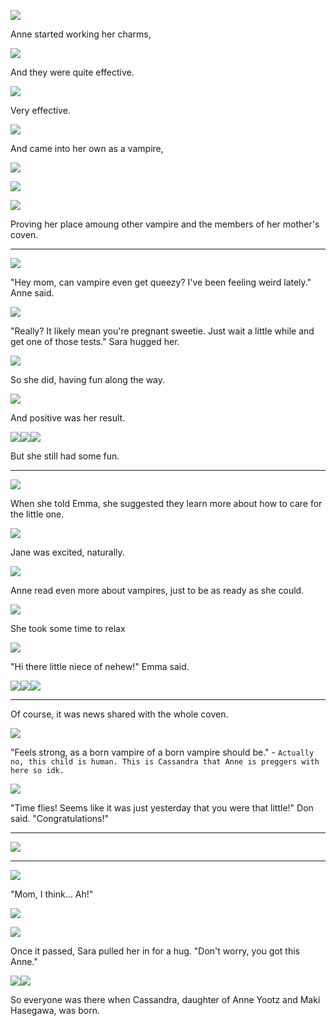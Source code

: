 ![](06-12-18_4-16-24%C2%A0PM.png)

Anne started working her charms,

![](06-12-18_4-23-37%C2%A0PM.png)

And they were quite effective.

![](06-12-18_4-25-07%C2%A0PM.png)

Very effective.

![](06-12-18_4-29-36%C2%A0PM.png)

And came into her own as a vampire,

![](06-12-18_4-41-09%C2%A0PM.png)

![](06-12-18_4-42-20%C2%A0PM.png)

![](06-12-18_4-42-45%C2%A0PM.png)

Proving her place amoung other vampire and the members of her mother's coven.

----

![](06-12-18_4-53-37%C2%A0PM.png)

"Hey mom, can vampire even get queezy? I've been feeling weird lately." Anne said.

![](06-12-18_4-53-13%C2%A0PM.png)

"Really? It likely mean you're pregnant sweetie. Just wait a little while and get one of those tests." Sara hugged her.

![](06-12-18_5-15-37%C2%A0PM.png)

So she did, having fun along the way.

![](06-12-18_5-18-49%C2%A0PM.png)

And positive was her result.

![](06-12-18_5-28-43%C2%A0PM.png)![](06-12-18_5-22-28%C2%A0PM.png)![](06-12-18_5-25-07%C2%A0PM.png)

But she still had some fun.

----

![](06-12-18_10-27-10%C2%A0PM.png)

When she told Emma, she suggested they learn more about how to care for the little one.

![](06-13-18_6-42-16%C2%A0PM.png)

Jane was excited, naturally.

![](06-14-18_7-32-28%C2%A0AM.png)

Anne read even more about vampires, just to be as ready as she could.

![](06-14-18_7-36-36%C2%A0AM.png)

She took some time to relax

![](06-14-18_8-02-39%C2%A0AM.png)

"Hi there little niece of nehew!" Emma said.

![](06-14-18_10-16-34%C2%A0AM.png)![](06-14-18_10-25-16%C2%A0AM.png)![](06-14-18_10-26-21%C2%A0AM.png)

----

Of course, it was news shared with the whole coven.

![](06-14-18_10-54-40%C2%A0AM.png)

"Feels strong, as a born vampire of a born vampire should be." - `Actually no, this child is human. This is Cassandra that Anne is preggers with here so idk.`

![](06-14-18_10-55-13%C2%A0AM.png)

"Time flies! Seems like it was just yesterday that you were that little!" Don said. "Congratulations!"

----

![](06-14-18_11-25-08%C2%A0AM.png)

----
![](06-17-18_8-03-37%C2%A0AM.png)

"Mom, I think... Ah!"

![](06-17-18_8-03-54%C2%A0AM.png)



![](06-17-18_8-06-42%C2%A0AM.png)

Once it passed, Sara pulled her in for a hug. "Don't worry, you got this Anne."

![](06-17-18_9-43-48%C2%A0AM.png)![](06-17-18_9-45-32%C2%A0AM.png)

So everyone was there when Cassandra, daughter of Anne Yootz and Maki Hasegawa, was born.
